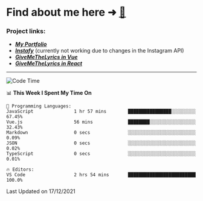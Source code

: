 # Find about me here ➜ [🧑](https://pauabella.dev)

### Project links:
- ***[My Portfolio](https://pauabella.dev)***
- ***[Instafy](https://instafy.me)*** (currently not working due to changes in the Instagram API)
- ***[GiveMeTheLyrics in Vue](https://lyrics.pauabella.dev)***
- ***[GiveMeTheLyrics in React](https://pauabella.dev/GiveMeTheLyrics)***

---
<!--START_SECTION:waka-->
![Code Time](http://img.shields.io/badge/Code%20Time-727%20hrs%2022%20mins-blue)

📊 **This Week I Spent My Time On** 

```text
💬 Programming Languages: 
JavaScript               1 hr 57 mins        ████████████████░░░░░░░░░   67.45% 
Vue.js                   56 mins             ████████░░░░░░░░░░░░░░░░░   32.43% 
Markdown                 0 secs              ░░░░░░░░░░░░░░░░░░░░░░░░░   0.09% 
JSON                     0 secs              ░░░░░░░░░░░░░░░░░░░░░░░░░   0.02% 
TypeScript               0 secs              ░░░░░░░░░░░░░░░░░░░░░░░░░   0.01%

🔥 Editors: 
VS Code                  2 hrs 54 mins       █████████████████████████   100.0%

```


 Last Updated on 17/12/2021
<!--END_SECTION:waka-->
